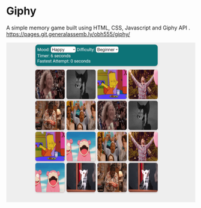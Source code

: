 # Giphy

A simple memory game built using HTML, CSS, Javascript and Giphy API .
https://pages.git.generalassemb.ly/obh555/giphy/

![Alt text](./screenshot/Screenshot%202022-06-12%20200705.png "Optional title")
